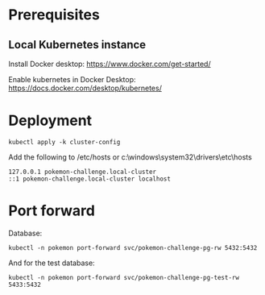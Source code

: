 
# Prerequisites

## Local Kubernetes instance
Install Docker desktop:
https://www.docker.com/get-started/

Enable kubernetes in Docker Desktop:
https://docs.docker.com/desktop/kubernetes/


# Deployment

```
kubectl apply -k cluster-config
```

Add the following to /etc/hosts or c:\windows\system32\drivers\etc\hosts
```
127.0.0.1 pokemon-challenge.local-cluster
::1 pokemon-challenge.local-cluster localhost
```

# Port forward

Database:
```
kubectl -n pokemon port-forward svc/pokemon-challenge-pg-rw 5432:5432
```
And for the test database:
```
kubectl -n pokemon port-forward svc/pokemon-challenge-pg-test-rw 5433:5432
```